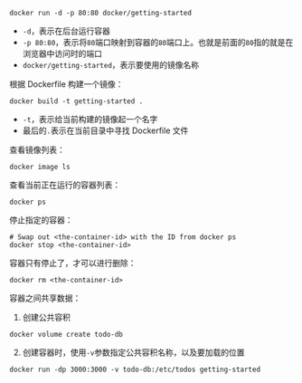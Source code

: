 ```
docker run -d -p 80:80 docker/getting-started
```

* `-d`，表示在后台运行容器
* `-p 80:80`，表示将`80`端口映射到容器的`80`端口上。也就是前面的`80`指的就是在浏览器中访问时的端口
* `docker/getting-started`，表示要使用的镜像名称

根据 Dockerfile 构建一个镜像：
```
docker build -t getting-started .
```

* `-t`，表示给当前构建的镜像起一个名字
* 最后的`.`表示在当前目录中寻找 Dockerfile 文件

查看镜像列表：

```
docker image ls
```

查看当前正在运行的容器列表：

```
docker ps
```

停止指定的容器：
```
# Swap out <the-container-id> with the ID from docker ps
docker stop <the-container-id>
```

容器只有停止了，才可以进行删除：
```
docker rm <the-container-id>
```

容器之间共享数据：

1. 创建公共容积
```
docker volume create todo-db
```

2. 创建容器时，使用`-v`参数指定公共容积名称，以及要加载的位置

```
docker run -dp 3000:3000 -v todo-db:/etc/todos getting-started
```